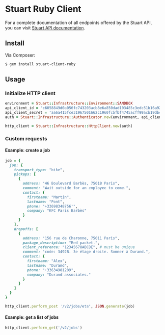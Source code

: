 # Stuart Ruby Client
For a complete documentation of all endpoints offered by the Stuart API, you can visit [Stuart API documentation](https://stuart.api-docs.io).

## Install
Via Composer:

``` bash
$ gem install stuart-client-ruby
```

## Usage

### Initialize HTTP client

```ruby
environment = Stuart::Infrastructure::Environment::SANDBOX
api_client_id = 'c6058849d0a056fc743203acb8e6a850dad103485c3edc51b16a9260cc7a7689' # can be found here: https://admin-sandbox.stuart.com/client/api
api_client_secret = 'aa6a415fce31967501662c1960fcbfbf4745acff99acb19dbc1aae6f76c9c618' # can be found here: https://admin-sandbox.stuart.com/client/api
auth = Stuart::Infrastructure::Authenticator.new(environment, api_client_id, api_client_secret)

http_client = Stuart::Infrastructure::HttpClient.new(auth)
```

### Custom requests

#### Example: create a job

```ruby
job = {
  job: {
    transport_type: "bike",
    pickups: [
      {
        address: "46 Boulevard Barbès, 75018 Paris",
        comment: "Wait outside for an employee to come.",
        contact: {
          firstname: "Martin",
          lastname: "Pont",
          phone: "+33698348756'",
          company: "KFC Paris Barbès"
        }
      }
    ],
    dropoffs: [
      {
        address: "156 rue de Charonne, 75011 Paris",
        package_description: "Red packet.",
        client_reference: "12345678ABCDE", # must be unique
        comment: "code: 3492B. 3e étage droite. Sonner à Durand.",
        contact: {
          firstname: "Alex",
          lastname: "Durand",
          phone: "+33634981209",
          company: "Durand associates."
        }
      }
    ]
  }
}

http_client.perform_post '/v2/jobs/eta', JSON.generate(job)
```

#### Example: get a list of jobs

```ruby
http_client.perform_get('/v2/jobs')
```
